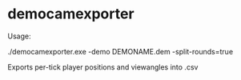 # democamexporter

Usage:

./democamexporter.exe -demo DEMONAME.dem -split-rounds=true

Exports per-tick player positions and viewangles into .csv
